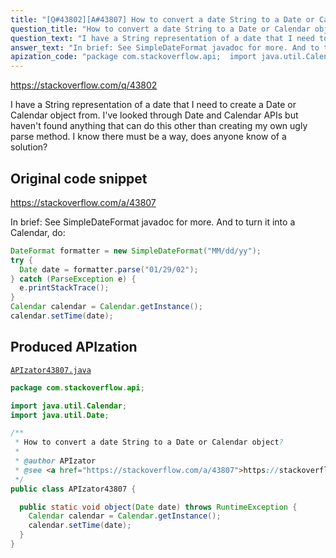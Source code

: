 ```yaml
---
title: "[Q#43802][A#43807] How to convert a date String to a Date or Calendar object?"
question_title: "How to convert a date String to a Date or Calendar object?"
question_text: "I have a String representation of a date that I need to create a Date or Calendar object from. I've looked through Date and Calendar APIs but haven't found anything that can do this other than creating my own ugly parse method. I know there must be a way, does anyone know of a solution?"
answer_text: "In brief: See SimpleDateFormat javadoc for more. And to turn it into a Calendar, do:"
apization_code: "package com.stackoverflow.api;  import java.util.Calendar; import java.util.Date;  /**  * How to convert a date String to a Date or Calendar object?  *  * @author APIzator  * @see <a href=\"https://stackoverflow.com/a/43807\">https://stackoverflow.com/a/43807</a>  */ public class APIzator43807 {    public static void object(Date date) throws RuntimeException {     Calendar calendar = Calendar.getInstance();     calendar.setTime(date);   } }"
---
```


https://stackoverflow.com/q/43802

I have a String representation of a date that I need to create a Date or Calendar object from. I&#x27;ve looked through Date and Calendar APIs but haven&#x27;t found anything that can do this other than creating my own ugly parse method. I know there must be a way, does anyone know of a solution?



## Original code snippet

https://stackoverflow.com/a/43807

In brief:
See SimpleDateFormat javadoc for more.
And to turn it into a Calendar, do:

```java
DateFormat formatter = new SimpleDateFormat("MM/dd/yy");
try {
  Date date = formatter.parse("01/29/02");
} catch (ParseException e) {
  e.printStackTrace();
}
Calendar calendar = Calendar.getInstance();
calendar.setTime(date);
```

## Produced APIzation

[`APIzator43807.java`](https://github.com/pasqualesalza/apization-temp-data/raw/master/apizations/java/APIzator43807.java)

```java
package com.stackoverflow.api;

import java.util.Calendar;
import java.util.Date;

/**
 * How to convert a date String to a Date or Calendar object?
 *
 * @author APIzator
 * @see <a href="https://stackoverflow.com/a/43807">https://stackoverflow.com/a/43807</a>
 */
public class APIzator43807 {

  public static void object(Date date) throws RuntimeException {
    Calendar calendar = Calendar.getInstance();
    calendar.setTime(date);
  }
}

```